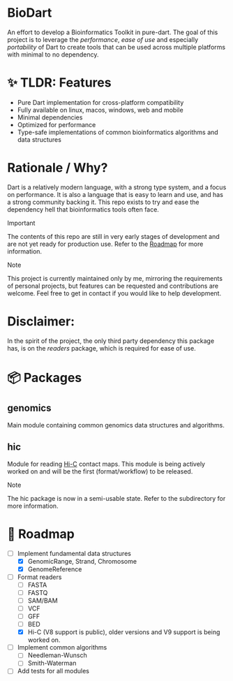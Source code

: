 # BioDart
An effort to develop a Bioinformatics Toolkit in pure-dart. The goal of this project is to leverage the _performance_, _ease of use_ and especially _portability_ of Dart to create tools that can be used across multiple platforms with minimal to no dependency.


# ✨ TLDR: Features

- Pure Dart implementation for cross-platform compatibility
- Fully available on linux, macos, windows, web and mobile
- Minimal dependencies 
- Optimized for performance
- Type-safe implementations of common bioinformatics algorithms and data structures

# Rationale / Why?
Dart is a relatively modern language, with a strong type system, and a focus on performance. It is also a language that is easy to learn and use, and has a strong community backing it. This repo exists to try and ease the dependency hell that bioinformatics tools often face. 

> [!IMPORTANT]
> The contents of this repo are still in very early stages of development and are not yet ready for production use. Refer to the [Roadmap](#roadmap) for more information.

> [!Note] 
> This project is currently maintained only by me, mirroring the requirements of personal projects, but features can be requested and contributions are welcome. Feel free to get in contact if you would like to help development.

# Disclaimer:
In the spirit of the project, the only third party dependency this package has, is on the _readers_ package, which is required for ease of use. 
 
# 📦 Packages
## genomics
Main module containing common genomics data structures and algorithms.

## hic
Module for reading [Hi-C](https://en.wikipedia.org/wiki/Hi-C_(genomic_analysis_technique)) contact maps. This module is being actively worked on and will be the first (format/workflow) to be released. 

> [!NOTE]
> The hic package is now in a semi-usable state. Refer to the subdirectory for more information.


# 🚀 Roadmap
- [ ] Implement fundamental data structures
    - [x] GenomicRange, Strand, Chromosome
    - [x] GenomeReference
- [ ] Format readers
    - [ ] FASTA
    - [ ] FASTQ
    - [ ] SAM/BAM
    - [ ] VCF
    - [ ] GFF
    - [ ] BED
    - [x] Hi-C (V8 support is public), older versions and V9 support is being worked on.
- [ ] Implement common algorithms
    - [ ] Needleman-Wunsch
    - [ ] Smith-Waterman

- [ ] Add tests for all modules

